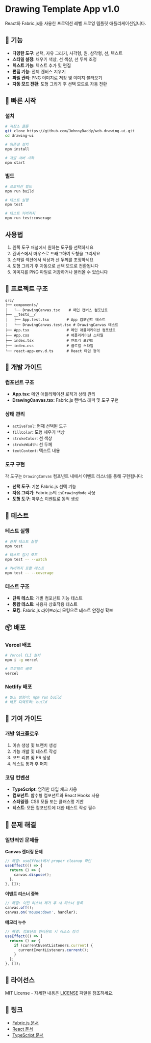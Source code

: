 # Drawing Template App v1.0

React와 Fabric.js를 사용한 프로덕션 레벨 드로잉 템플릿 애플리케이션입니다.

## 🎨 기능

- **다양한 도구**: 선택, 자유 그리기, 사각형, 원, 삼각형, 선, 텍스트
- **스타일 설정**: 채우기 색상, 선 색상, 선 두께 조정
- **텍스트 기능**: 텍스트 추가 및 편집
- **편집 기능**: 전체 캔버스 지우기
- **파일 관리**: PNG 이미지로 저장 및 이미지 불러오기
- **자동 모드 전환**: 도형 그리기 후 선택 모드로 자동 전환

## 🚀 빠른 시작

### 설치
```bash
# 저장소 클론
git clone https://github.com/JohnnyDaddy/web-drawing-ui.git
cd drawing-ui

# 의존성 설치
npm install

# 개발 서버 시작
npm start
```

### 빌드
```bash
# 프로덕션 빌드
npm run build

# 테스트 실행
npm test

# 테스트 커버리지
npm run test:coverage
```

## 사용법

1. 왼쪽 도구 패널에서 원하는 도구를 선택하세요
2. 캔버스에서 마우스로 드래그하여 도형을 그리세요
3. 스타일 섹션에서 색상과 선 두께를 조정하세요
4. 도형 그리기 후 자동으로 선택 모드로 전환됩니다
5. 이미지를 PNG 파일로 저장하거나 불러올 수 있습니다

## 📁 프로젝트 구조

```
src/
├── components/
│   └── DrawingCanvas.tsx    # 메인 캔버스 컴포넌트
├── __tests__/
│   ├── App.test.tsx        # App 컴포넌트 테스트
│   └── DrawingCanvas.test.tsx # DrawingCanvas 테스트
├── App.tsx                 # 메인 애플리케이션 컴포넌트
├── App.css                 # 애플리케이션 스타일
├── index.tsx               # 엔트리 포인트
├── index.css               # 글로벌 스타일
└── react-app-env.d.ts      # React 타입 정의
```

## 🔧 개발 가이드

### 컴포넌트 구조
- **App.tsx**: 메인 애플리케이션 로직과 상태 관리
- **DrawingCanvas.tsx**: Fabric.js 캔버스 래퍼 및 도구 구현

### 상태 관리
- `activeTool`: 현재 선택된 도구
- `fillColor`: 도형 채우기 색상
- `strokeColor`: 선 색상
- `strokeWidth`: 선 두께
- `textContent`: 텍스트 내용

### 도구 구현
각 도구는 `DrawingCanvas` 컴포넌트 내에서 이벤트 리스너를 통해 구현됩니다:
- **선택 도구**: 기본 Fabric.js 선택 기능
- **자유 그리기**: Fabric.js의 `isDrawingMode` 사용
- **도형 도구**: 마우스 이벤트로 동적 생성

## 🧪 테스트

### 테스트 실행
```bash
# 전체 테스트 실행
npm test

# 테스트 감시 모드
npm test -- --watch

# 커버리지 포함 테스트
npm test -- --coverage
```

### 테스트 구조
- **단위 테스트**: 개별 컴포넌트 기능 테스트
- **통합 테스트**: 사용자 상호작용 테스트
- **모킹**: Fabric.js 라이브러리 모킹으로 테스트 안정성 확보

## 📦 배포

### Vercel 배포
```bash
# Vercel CLI 설치
npm i -g vercel

# 프로젝트 배포
vercel
```

### Netlify 배포
```bash
# 빌드 명령어: npm run build
# 배포 디렉토리: build
```

## 🤝 기여 가이드

### 개발 워크플로우
1. 이슈 생성 및 브랜치 생성
2. 기능 개발 및 테스트 작성
3. 코드 리뷰 및 PR 생성
4. 테스트 통과 후 머지

### 코딩 컨벤션
- **TypeScript**: 엄격한 타입 체크 사용
- **컴포넌트**: 함수형 컴포넌트와 React Hooks 사용
- **스타일링**: CSS 모듈 또는 클래스명 기반
- **테스트**: 모든 컴포넌트에 대한 테스트 작성 필수

## 🐛 문제 해결

### 일반적인 문제들

**Canvas 렌더링 문제**
```typescript
// 해결: useEffect에서 proper cleanup 확인
useEffect(() => {
  return () => {
    canvas.dispose();
  };
}, []);
```

**이벤트 리스너 중복**
```typescript
// 해결: 이전 리스너 제거 후 새 리스너 등록
canvas.off();
canvas.on('mouse:down', handler);
```

**메모리 누수**
```typescript
// 해결: 컴포넌트 언마운트 시 리소스 정리
useEffect(() => {
  return () => {
    if (currentEventListeners.current) {
      currentEventListeners.current();
    }
  };
}, []);
```

## 📄 라이선스

MIT License - 자세한 내용은 [LICENSE](LICENSE) 파일을 참조하세요.

## 🔗 링크

- [Fabric.js 문서](http://fabricjs.com/docs/)
- [React 문서](https://reactjs.org/docs/)
- [TypeScript 문서](https://www.typescriptlang.org/docs/)

